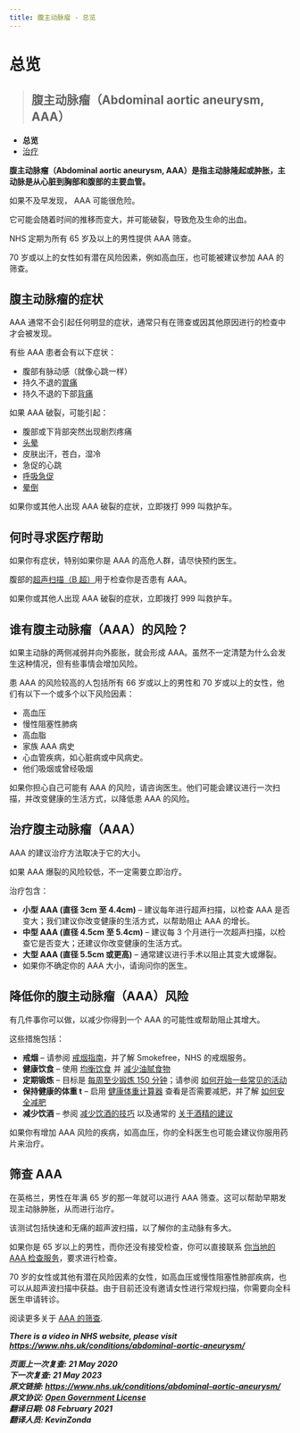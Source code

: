 ```yaml
---
title: 腹主动脉瘤 - 总览
---
```


<!-- AAA/Abdominal aortic aneurysm -->

# **总览**

> ## 腹主动脉瘤（Abdominal aortic aneurysm, AAA）

- **总览**
- [治疗](abdominal-aortic-aneurysm-treatment.md)

**腹主动脉瘤（Abdominal aortic aneurysm, AAA）是指主动脉隆起或肿胀，主动脉是从心脏到胸部和腹部的主要血管。**

如果不及早发现， AAA 可能很危险。

它可能会随着时间的推移而变大，并可能破裂，导致危及生命的出血。

NHS 定期为所有 65 岁及以上的男性提供 AAA 筛查。

70 岁或以上的女性如有潜在风险因素，例如高血压，也可能被建议参加 AAA 的筛查。



## 腹主动脉瘤的症状

AAA 通常不会引起任何明显的症状，通常只有在筛查或因其他原因进行的检查中才会被发现。

有些 AAA 患者会有以下症状：

- 腹部有脉动感（就像心跳一样）
- 持久不退的[胃痛](stomach-ache.md)
- 持久不退的下部[背痛](back-pain.md)

如果 AAA 破裂，可能引起：

- 腹部或下背部突然出现剧烈疼痛
- [头晕](dizziness.md)
- 皮肤出汗，苍白，湿冷
- 急促的心跳
- [呼吸急促](shortness-of-breath.md)
- [晕倒](fainting.md)

如果你或其他人出现 AAA 破裂的症状，立即拨打 999 叫救护车。



## 何时寻求医疗帮助

如果你有症状，特别如果你是 AAA 的高危人群，请尽快预约医生。

腹部的[超声扫描（B 超）](ultrasound-scan.md)用于检查你是否患有 AAA。

如果你或其他人出现 AAA 破裂的症状，立即拨打 999 叫救护车。



## 谁有腹主动脉瘤（AAA）的风险？

如果主动脉的两侧减弱并向外膨胀，就会形成 AAA。虽然不一定清楚为什么会发生这种情况，但有些事情会增加风险。

患 AAA 的风险较高的人包括所有 66 岁或以上的男性和 70 岁或以上的女性，他们有以下一个或多个以下风险因素：

- 高血压
- 慢性阻塞性肺病
- 高血脂
- 家族 AAA 病史
- 心血管疾病，如心脏病或中风病史。
- 他们吸烟或曾经吸烟

如果你担心自己可能有 AAA 的风险，请咨询医生。他们可能会建议进行一次扫描，并改变健康的生活方式，以降低患 AAA 的风险。



## 治疗腹主动脉瘤（AAA）

AAA 的建议治疗方法取决于它的大小。

如果 AAA 爆裂的风险较低，不一定需要立即治疗。

治疗包含：

- **小型 AAA (直径 3cm 至 4.4cm)** – 建议每年进行超声扫描，以检查 AAA 是否变大；我们建议你改变健康的生活方式，以帮助阻止 AAA 的增长。
- **中型 AAA (直径 4.5cm 至 5.4cm)** – 建议每 3 个月进行一次超声扫描，以检查它是否变大；还建议你改变健康的生活方式。
- **大型 AAA (直径 5.5cm 或更高)** – 通常建议进行手术以阻止其变大或爆裂。
- 如果你不确定你的 AAA 大小，请询问你的医生。



## 降低你的腹主动脉瘤（AAA）风险

有几件事你可以做，以减少你得到一个 AAA 的可能性或帮助阻止其增大。

这些措施包括：

- **戒烟** – 请参阅 [戒烟指南](https://www.nhs.uk/live-well/quit-smoking/10-self-help-tips-to-stop-smoking/)，并了解 Smokefree，NHS 的戒烟服务。
- **健康饮食** – 使用 [均衡饮食](https://www.nhs.uk/live-well/eat-well/) 并 [减少油腻食物](https://www.nhs.uk/live-well/eat-well/eat-less-saturated-fat/)
- **定期锻炼** – 目标是 [每周至少锻炼 150 分钟](https://www.nhs.uk/live-well/exercise/)；请参阅 [如何开始一些常见的活动](https://www.nhs.uk/live-well/exercise/walking-for-health/)
- **保持健康的体重 t** – 启用 [健康体重计算器](https://www.nhs.uk/live-well/healthy-weight/bmi-calculator/) 查看是否需要减肥，并了解 [如何安全减肥](https://www.nhs.uk/live-well/healthy-weight/start-the-nhs-weight-loss-plan/)
- **减少饮酒** – 参阅 [减少饮酒的技巧](https://www.nhs.uk/live-well/alcohol-support/tips-on-cutting-down-alcohol/) 以及通常的 [关于酒精的建议](https://www.nhs.uk/live-well/alcohol-support/)

如果你有增加 AAA 风险的疾病，如高血压，你的全科医生也可能会建议你服用药片来治疗。



## 筛查 AAA

在英格兰，男性在年满 65 岁的那一年就可以进行 AAA 筛查。这可以帮助早期发现主动脉肿胀，从而进行治疗。

该测试包括快速和无痛的超声波扫描，以了解你的主动脉有多大。

如果你是 65 岁以上的男性，而你还没有接受检查，你可以直接联系 [你当地的 AAA 检查服务](https://www.nhs.uk/Service-Search/Abdominal-aortic-aneurysm-screening/LocationSearch/1910)，要求进行检查。

70 岁的女性或其他有潜在风险因素的女性，如高血压或慢性阻塞性肺部疾病，也可以从超声波扫描中获益。由于目前还没有邀请女性进行常规扫描，你需要向全科医生申请转诊。

阅读更多关于 [AAA 的筛查](https://www.nhs.uk/conditions/abdominal-aortic-aneurysm-screening/).

**_There is a video in NHS website, please visit <https://www.nhs.uk/conditions/abdominal-aortic-aneurysm/>_**

**_页面上一次复查: 21 May 2020  
下一次复查: 21 May 2023  
原文链接: <https://www.nhs.uk/conditions/abdominal-aortic-aneurysm/>  
原文协议: [Open Government License](http://www.nationalarchives.gov.uk/doc/open-government-licence/version/3/)  
翻译日期: 08 February 2021  
翻译人员: KevinZonda_**
